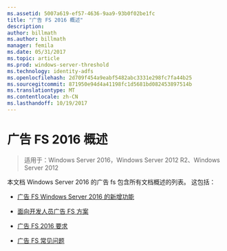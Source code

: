 ```yaml
---
ms.assetid: 5007a619-ef57-4636-9aa9-93b0f02be1fc
title: "广告 FS 2016 概述"
description: 
author: billmath
ms.author: billmath
manager: femila
ms.date: 05/31/2017
ms.topic: article
ms.prod: windows-server-threshold
ms.technology: identity-adfs
ms.openlocfilehash: 2d709f454a9eabf5482abc3331e298fc7fa44b25
ms.sourcegitcommit: 871950e94d4a41198fc1d5681bd082453897514b
ms.translationtype: MT
ms.contentlocale: zh-CN
ms.lasthandoff: 10/19/2017
---
```

# <a name="ad-fs-2016-overview"></a>广告 FS 2016 概述

>适用于：Windows Server 2016，Windows Server 2012 R2、Windows Server 2012

本文档 Windows Server 2016 的广告 fs 包含所有文档概述的列表。 这包括：
  
  
  
* [广告 FS Windows Server 2016 的新增功能](../ad-fs/overview/whats-new-active-directory-federation-services-windows-server.md)  
  
* [面向开发人员广告 FS 方案](../ad-fs/overview/AD-FS-Scenarios-for-Developers.md) 

* [广告 FS 2016 要求](../ad-fs/overview/AD-FS-2016-Requirements.md)

* [广告 FS 常见问题](../ad-fs/overview/AD-FS-FAQ.md)

  
  

